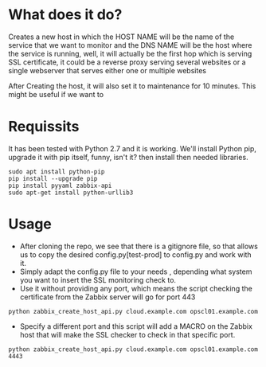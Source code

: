 # What does it do?

Creates a new host in which the HOST NAME will be the name of the service that we want to monitor and the DNS NAME will be the host where the service is running, well, it will actually be the first hop which is serving SSL certificate, it could be a reverse proxy serving several websites or a single webserver that serves either one or multiple websites

After Creating the host, it will also set it to maintenance for 10 minutes. This might be useful if we want to 

# Requissits

It has been tested with Python 2.7 and it is working. We'll install Python pip, upgrade it with pip itself, funny, isn't it?  then install then needed libraries. 

```
sudo apt install python-pip
pip install --upgrade pip
pip install pyyaml zabbix-api
sudo apt-get install python-urllib3
```

# Usage

* After cloning the repo, we see that there is a gitignore file, so that allows us to copy the desired config.py[test-prod] to config.py and work with it.
* Simply adapt the config.py file to your needs , depending what system you want to insert the SSL monitoring check to.
* Use it without providing any port, which means the script checking the certificate from the Zabbix server will go for port 443
```
python zabbix_create_host_api.py cloud.example.com opscl01.example.com 
```

* Specify a different port and this script will add a MACRO on the Zabbix host that will make the SSL checker to check in that specific port.
```
python zabbix_create_host_api.py cloud.example.com opscl01.example.com 4443
```

